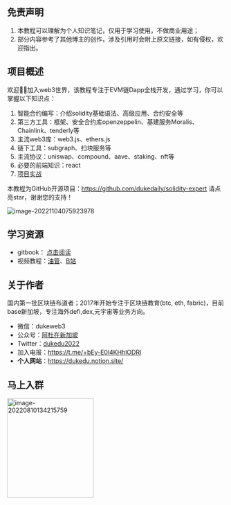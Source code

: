 ## 免责声明

1. 本教程可以理解为个人知识笔记，仅用于学习使用，不做商业用途；
2. 部分内容参考了其他博主的创作，涉及引用时会附上原文链接，如有侵权，欢迎指出。



## 项目概述

欢迎👏🏻加入web3世界，该教程专注于EVM链Dapp全栈开发，通过学习，你可以掌握以下知识点：

1. 智能合约编写：介绍solidity基础语法、高级应用、合约安全等
2. 第三方工具：框架、安全合约库openzeppelin、基建服务Moralis、Chainlink、tenderly等
3. 主流web3库：web3.js、ethers.js
4. 链下工具：subgraph、扫块服务等
5. 主流协议：uniswap、compound、aave、staking、nft等
6. 必要的前端知识：react
7. [项目实战](https://solidity-expert-worldcup.vercel.app/)

本教程为GitHub开源项目：https://github.com/dukedaily/solidity-expert  请点亮star，谢谢您的支持！

![image-20221104075923978](assets/image-20221104075923978.png)

## 学习资源

- gitbook：  [点击阅读](https://dukedaily.github.io/solidity-expert/)
- 视频教程：[油管](https://www.youtube.com/channel/UCSc6tGnLIFvVMXs-ilDyb4A)、[B站](https://space.bilibili.com/102710441/channel/seriesdetail?sid=2537685&ctype=0)

## 关于作者

国内第一批区块链布道者；2017年开始专注于区块链教育(btc, eth, fabric)，目前base新加坡，专注海外defi,dex,元宇宙等业务方向。

- 微信：dukeweb3
- 公众号：[阿杜在新加坡](https://mp.weixin.qq.com/s/kjBUa2JHCbOI_2UKmZxjJQ)
- Twitter：[dukedu2022](https://twitter.com/dukedu2022)
- 加入电报：https://t.me/+bEy-E0l4KHhlODRl
- **个人网站**：https://dukedu.notion.site/


## 马上入群

<img src="assets/image-20220810134215759.png" alt="image-20220810134215759" width="200" height="230" />